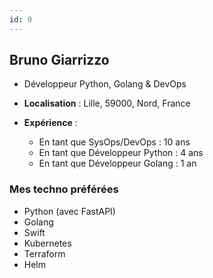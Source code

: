 ```yaml
---
id: 0
---
```


## Bruno Giarrizzo

- Développeur Python, Golang &amp; DevOps
- **Localisation** : Lille, 59000, Nord, France

- **Expérience** :
  - En tant que SysOps/DevOps : 10 ans
  - En tant que Développeur Python : 4 ans
  - En tant que Développeur Golang : 1 an

### Mes techno préférées

- Python (avec FastAPI)
- Golang
- Swift
- Kubernetes
- Terraform
- Helm
